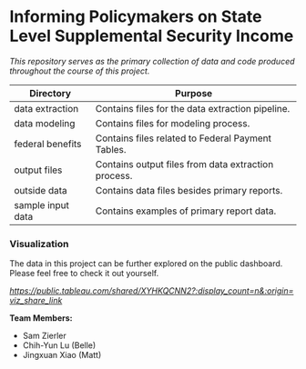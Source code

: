 # Informing Policymakers on State Level Supplemental Security Income

*This repository serves as the primary collection of data and code produced throughout the course of this project.*

| Directory         | Purpose                                             |
|-------------------|-----------------------------------------------------|
| data extraction   | Contains files for the data extraction pipeline.    |
| data modeling     | Contains files for modeling process.                |
| federal benefits  | Contains files related to Federal Payment Tables.   |
| output files      | Contains output files from data extraction process. |
| outside data      | Contains data files besides primary reports.        | 
| sample input data | Contains examples of primary report data.           |

### Visualization

The data in this project can be further explored on the public dashboard. Please feel free to check it out yourself.

*https://public.tableau.com/shared/XYHKQCNN2?:display_count=n&:origin=viz_share_link*

**Team Members:** 
 - Sam Zierler
 - Chih-Yun Lu (Belle)
 - Jingxuan Xiao (Matt)
